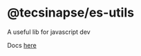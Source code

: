 # @tecsinapse/es-utils

A useful lib for javascript dev

Docs [here](https://tecsinapse.github.io/es-utils/)

